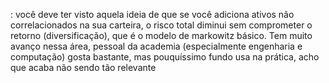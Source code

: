: você deve ter visto aquela ideia de que se você adiciona ativos não correlacionados na sua carteira, o risco total diminui sem comprometer o retorno (diversificação), que é o modelo de markowitz básico. Tem muito avanço nessa área, pessoal da academia (especialmente engenharia e computação) gosta bastante, mas pouquíssimo fundo usa na prática, acho que acaba não sendo tão relevante